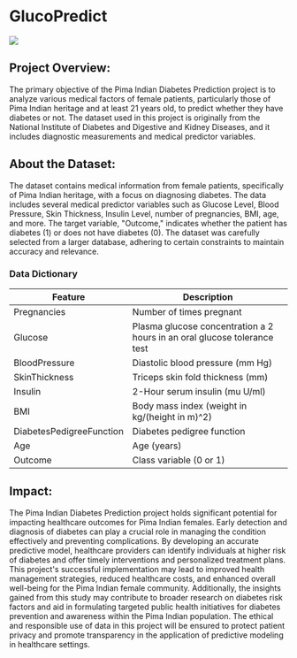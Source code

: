 # GlucoPredict
![](https://www.cdc.gov/diabetes/images/library/spotlights/diabetes-stats-report-724px.png?_=42420)
## Project Overview:
The primary objective of the Pima Indian Diabetes Prediction project is to analyze various medical factors of female patients, particularly those of Pima Indian heritage and at least 21 years old, to predict whether they have diabetes or not. The dataset used in this project is originally from the National Institute of Diabetes and Digestive and Kidney Diseases, and it includes diagnostic measurements and medical predictor variables.
## About the Dataset:
The dataset contains medical information from female patients, specifically of Pima Indian heritage, with a focus on diagnosing diabetes. The data includes several medical predictor variables such as Glucose Level, Blood Pressure, Skin Thickness, Insulin Level, number of pregnancies, BMI, age, and more. The target variable, "Outcome," indicates whether the patient has diabetes (1) or does not have diabetes (0). The dataset was carefully selected from a larger database, adhering to certain constraints to maintain accuracy and relevance.
### Data Dictionary
| Feature | Description |
|---------|------------|
| Pregnancies | Number of times pregnant |
| Glucose | Plasma glucose concentration a 2 hours in an oral glucose tolerance test |
| BloodPressure | Diastolic blood pressure (mm Hg) |
| SkinThickness | Triceps skin fold thickness (mm) |
| Insulin | 2-Hour serum insulin (mu U/ml) |
| BMI | Body mass index (weight in kg/(height in m)^2) |
| DiabetesPedigreeFunction | Diabetes pedigree function |
| Age | Age (years) |
| Outcome | Class variable (0 or 1) |
## Impact:
The Pima Indian Diabetes Prediction project holds significant potential for impacting healthcare outcomes for Pima Indian females. Early detection and diagnosis of diabetes can play a crucial role in managing the condition effectively and preventing complications. By developing an accurate predictive model, healthcare providers can identify individuals at higher risk of diabetes and offer timely interventions and personalized treatment plans. This project's successful implementation may lead to improved health management strategies, reduced healthcare costs, and enhanced overall well-being for the Pima Indian female community. Additionally, the insights gained from this study may contribute to broader research on diabetes risk factors and aid in formulating targeted public health initiatives for diabetes prevention and awareness within the Pima Indian population. The ethical and responsible use of data in this project will be ensured to protect patient privacy and promote transparency in the application of predictive modeling in healthcare settings.
